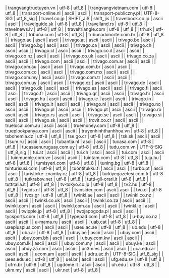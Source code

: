 | trangvangtructuyen.vn | utf-8 | utf_8 |
| trangvangvietnam.com | utf-8 | utf_8 |
| transport-online.nl | ascii | ascii |
| transport-publiczny.pl | UTF-8-SIG | utf_8_sig |
| travel.co.jp | SHIFT_JIS | shift_jis |
| travelbook.co.jp | ascii | ascii |
| travelguide.sk | utf-8 | utf_8 |
| travelland.rs | utf-8 | utf_8 |
| travelnews.lv | utf-8 | utf_8 |
| traveltriangle.com | utf-8 | utf_8 |
| trh.sk | utf-8 | utf_8 |
| tribuna.com | utf-8 | utf_8 |
| tribunadonorte.com.br | utf-8 | utf_8 |
| trivago.ae | ascii | ascii |
| trivago.at | ascii | ascii |
| trivago.be | ascii | ascii |
| trivago.bg | ascii | ascii |
| trivago.ca | ascii | ascii |
| trivago.ch | ascii | ascii |
| trivago.cl | ascii | ascii |
| trivago.co.il | ascii | ascii |
| trivago.co.nz | ascii | ascii |
| trivago.co.uk | ascii | ascii |
| trivago.co.za | ascii | ascii |
| trivago.com | ascii | ascii |
| trivago.com.ar | ascii | ascii |
| trivago.com.au | ascii | ascii |
| trivago.com.br | ascii | ascii |
| trivago.com.co | ascii | ascii |
| trivago.com.mx | ascii | ascii |
| trivago.com.my | ascii | ascii |
| trivago.com.tr | ascii | ascii |
| trivago.com.uy | ascii | ascii |
| trivago.cz | ascii | ascii |
| trivago.de | ascii | ascii |
| trivago.dk | ascii | ascii |
| trivago.es | ascii | ascii |
| trivago.fi | ascii | ascii |
| trivago.fr | ascii | ascii |
| trivago.gr | ascii | ascii |
| trivago.hr | ascii | ascii |
| trivago.hu | ascii | ascii |
| trivago.ie | ascii | ascii |
| trivago.in | ascii | ascii |
| trivago.it | ascii | ascii |
| trivago.nl | ascii | ascii |
| trivago.no | ascii | ascii |
| trivago.pl | ascii | ascii |
| trivago.pt | ascii | ascii |
| trivago.ro | ascii | ascii |
| trivago.rs | ascii | ascii |
| trivago.se | ascii | ascii |
| trivago.si | ascii | ascii |
| trivago.sk | ascii | ascii |
| trovit.co.cr | ascii | ascii |
| truelocal.com.au | ascii | ascii |
| truemoney.com | utf-8 | utf_8 |
| trueplookpanya.com | ascii | ascii |
| truyenhinhthanhhoa.vn | utf-8 | utf_8 |
| tsbohemia.cz | utf-8 | utf_8 |
| tse.go.cr | utf-8 | utf_8 |
| tsk.sk | ascii | ascii |
| tsum.ru | ascii | ascii |
| tubantia.nl | ascii | ascii |
| tucasa.com | utf-8 | utf_8 |
| tucasaenuruguay.com.uy | utf-8 | utf_8 |
| tudu.com.vn | UTF-8-SIG | utf_8_sig |
| tui.at | ascii | ascii |
| tui.ch | ascii | ascii |
| tui.com | ascii | ascii |
| tuinmueble.com.ve | ascii | ascii |
| tuintam.com | utf-8 | utf_8 |
| tuja.hu | utf-8 | utf_8 |
| tumisyeri.com | utf-8 | utf_8 |
| tuning.bg | utf-8 | utf_8 |
| tunturisusi.com | utf-8 | utf_8 |
| tuontitukku.fi | ascii | ascii |
| turbo.pt | ascii | ascii |
| turisticke-znamky.cz | utf-8 | utf_8 |
| turkiyegazetesi.com.tr | utf-8 | utf_8 |
| tutkrabov.net | utf-8 | utf_8 |
| tutti-gli-orari.it | utf-8 | utf_8 |
| tuttitalia.it | utf-8 | utf_8 |
| tv-tokyo.co.jp | utf-8 | utf_8 |
| tv2.hu | utf-8 | utf_8 |
| tvgids.nl | utf-8 | utf_8 |
| tvinsider.com | ascii | ascii |
| tvu.cl | utf-8 | utf_8 |
| tvxs.gr | utf-8 | utf_8 |
| twinkl.ae | ascii | ascii |
| twinkl.co.nz | ascii | ascii |
| twinkl.co.uk | ascii | ascii |
| twinkl.co.za | ascii | ascii |
| twinkl.com | ascii | ascii |
| twinkl.com.au | ascii | ascii |
| twinkl.ie | ascii | ascii |
| twipple.jp | utf-8 | utf_8 |
| twojapogoda.pl | ascii | ascii |
| tycsports.com | utf-8 | utf_8 |
| typepad.com | utf-8 | utf_8 |
| u-buy.co.nz | ascii | ascii |
| u-mama.ru | ascii | ascii |
| uab.cat | utf-8 | utf_8 |
| uaeplusplus.com | ascii | ascii |
| uaeu.ac.ae | utf-8 | utf_8 |
| ub.edu | utf-8 | utf_8 |
| uba.ar | utf-8 | utf_8 |
| ubuy.ae | ascii | ascii |
| ubuy.com | ascii | ascii |
| ubuy.com.bh | ascii | ascii |
| ubuy.com.kw | ascii | ascii |
| ubuy.com.lk | ascii | ascii |
| ubuy.com.my | ascii | ascii |
| ubuy.ke | ascii | ascii |
| ubuy.za.com | ascii | ascii |
| uc3m.es | ascii | ascii |
| uca.edu.ar | ascii | ascii |
| ucom.am | ascii | ascii |
| udru.ac.th | UTF-8-SIG | utf_8_sig |
| uees.edu.ec | utf-8 | utf_8 |
| uel.br | ascii | ascii |
| ufg.edu.sv | utf-8 | utf_8 |
| ufrn.br | utf-8 | utf_8 |
| ugdome.lt | ascii | ascii |
| uh.edu | utf-8 | utf_8 |
| ukm.my | ascii | ascii |
| ukr.net | utf-8 | utf_8 |
